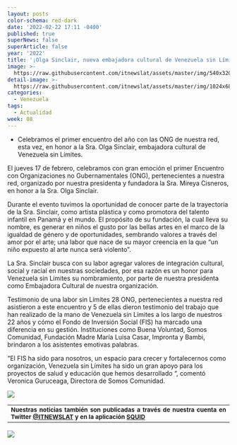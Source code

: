 ```yaml
---
layout: posts
color-schema: red-dark
date: '2022-02-22 17:11 -0400'
published: true
superNews: false
superArticle: false
year: '2022'
title: '¡Olga Sinclair, nueva embajadora cultural de Venezuela sin Límites! '
image: >-
  https://raw.githubusercontent.com/itnewslat/assets/master/img/540x3200/FVSL-p.jpg
detail-image: >-
  https://raw.githubusercontent.com/itnewslat/assets/master/img/1024x680/FVSL-g.jpg
categories:
  - Venezuela
tags:
  - Actualidad
week: 08
---
```

- Celebramos el primer encuentro del año con las ONG de nuestra red, esta vez, en honor a la Sra. Olga Sinclair, embajadora cultural de Venezuela sin Límites.
 

El jueves 17 de febrero, celebramos con gran emoción el primer Encuentro con Organizaciones no Gubernamentales (ONG), pertenecientes a nuestra red, organizado por nuestra presidenta y fundadora la Sra. Mireya Cisneros, en honor a la Sra. Olga Sinclair.

Durante el evento tuvimos la oportunidad de conocer parte de la trayectoria de la Sra. Sinclair, como artista plástica y como promotora del talento infantil en Panamá y el mundo. El propósito de su fundación, la cual lleva su nombre, es generar en niños el gusto por las bellas artes en el marco de la igualdad de género y de oportunidades, sembrando valores a través del amor por el arte; una labor que nace de su mayor creencia en la que “un niño expuesto al arte nunca será violento”. 

La Sra. Sinclair busca con su labor agregar valores de integración cultural, social y racial en nuestras sociedades, por esa razón es un honor para Venezuela sin Límites su nombramiento, por parte de nuestra presidenta como Embajadora Cultural de nuestra organización. 

Testimonio de una labor sin Límites 28 ONG, pertenecientes a nuestra red asistieron a este encuentro y 5 de ellas dieron testimonio del trabajo que han realizado de la mano de Venezuela sin Límites a los largo de nuestros 22 años y cómo el Fondo de Inversión Social (FIS) ha marcado una diferencia en su gestión. Instituciones como Buena Voluntad, Somos Comunidad, Fundación Madre María Luisa Casar, Impronta y Bambi, brindaron a los asistentes emotivas palabras. 

“El FIS ha sido para nosotros, un espacio para crecer y fortalecernos como organización, Venezuela sin Límites ha sido un gran apoyo para los proyectos de salud y educación que hemos desarrollado “, comentó Veronica Guruceaga, Directora de Somos Comunidad.

![](https://raw.githubusercontent.com/itnewslat/assets/master/img/540x3200/FVSL-p.jpg)

<table style="height: 42px;" width="569">
<tbody>
<tr>
<td style="text-align: justify;"><sub><strong>Nuestras noticias también son publicadas a través de nuestra cuenta en Twitter <a href="https://twitter.com/itnewslat?lang=es">@ITNEWSLAT</a> y en la aplicación <a href="https://squidapp.co/en/">SQUID</a></strong></sub></td>
</tr>
</tbody>
</table>

<img src="https://tracker.metricool.com/c3po.jpg?hash=56f88a41e39ab42c063cc51676587a04"/>


